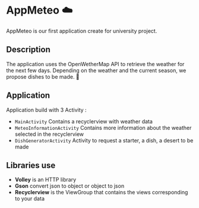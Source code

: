 # AppMeteo :cloud:

AppMeteo is our first application create for university project.

## Description

The application uses the OpenWetherMap API to retrieve the weather for the next few days. Depending on the weather and the current season, we propose dishes to be made. :bread:

## Application

Application build with 3 Activity :
  * `MainActivity` Contains a recyclerview with weather data
  * `MeteoInformationActivity` Contains more information about the weather selected in the recyclerview
  * `DishGeneratorActivity` Activity to request a starter, a dish, a desert to be made

## Libraries use

* **Volley** is an HTTP library  
* **Gson** convert json to object or object to json  
* **Recyclerview** is the ViewGroup that contains the views corresponding to your data  
